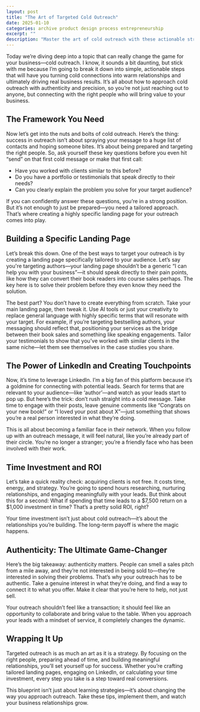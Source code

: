 ```yaml
---
layout: post
title: "The Art of Targeted Cold Outreach"
date: 2025-01-10
categories: archive product design process entrepreneurship 
excerpt: ""
description: "Master the art of cold outreach with these actionable strategies for creative entrepreneurs. Learn how to build meaningful relationships and drive real results."
---
```


Today we’re diving deep into a topic that can really change the game for your business—cold outreach. I know, it sounds a bit daunting, but stick with me because I’m going to break it down into simple, actionable steps that will have you turning cold connections into warm relationships and ultimately driving real business results. It’s all about how to approach cold outreach with authenticity and precision, so you’re not just reaching out to anyone, but connecting with the right people who will bring value to your business.


## The Framework You Need

Now let’s get into the nuts and bolts of cold outreach. Here’s the thing: success in outreach isn’t about spraying your message to a huge list of contacts and hoping someone bites. It’s about being prepared and targeting the right people. So, ask yourself these key questions before you even hit “send” on that first cold message or make that first call:



* Have you worked with clients similar to this before?
* Do you have a portfolio or testimonials that speak directly to their needs?
* Can you clearly explain the problem you solve for your target audience?

If you can confidently answer these questions, you’re in a strong position. But it’s not enough to just be prepared—you need a tailored approach. That’s where creating a highly specific landing page for your outreach comes into play.


## Building a Specific Landing Page

Let’s break this down. One of the best ways to target your outreach is by creating a landing page specifically tailored to your audience. Let’s say you're targeting authors—your landing page shouldn’t be a generic “I can help you with your business”—it should speak directly to their pain points, like how they can convert their book readers into course sales perhaps. The key here is to solve their problem before they even know they need the solution.

The best part? You don’t have to create everything from scratch. Take your main landing page, then tweak it. Use AI tools or just your creativity to replace general language with highly specific terms that will resonate with your target. For example, if you’re targeting bestselling authors, your messaging should reflect that, positioning your services as the bridge between their book sales and something like speaking engagements. Tailor your testimonials to show that you’ve worked with similar clients in the same niche—let them see themselves in the case studies you share.


## The Power of LinkedIn and Creating Touchpoints

Now, it’s time to leverage LinkedIn. I’m a big fan of this platform because it’s a goldmine for connecting with potential leads. Search for terms that are relevant to your audience—like ‘author’—and watch as your leads start to pop up. But here’s the trick: don’t rush straight into a cold message. Take time to engage with their posts, leave genuine comments like “Congrats on your new book!” or “I loved your post about X”—just something that shows you’re a real person interested in what they’re doing.

This is all about becoming a familiar face in their network. When you follow up with an outreach message, it will feel natural, like you’re already part of their circle. You’re no longer a stranger; you’re a friendly face who has been involved with their work.


## Time Investment and ROI

Let’s take a quick reality check: acquiring clients is not free. It costs time, energy, and strategy. You’re going to spend hours researching, nurturing relationships, and engaging meaningfully with your leads. But think about this for a second: What if spending that time leads to a $7,500 return on a $1,000 investment in time? That’s a pretty solid ROI, right?

Your time investment isn’t just about cold outreach—it’s about the relationships you’re building. The long-term payoff is where the magic happens.


## Authenticity: The Ultimate Game-Changer

Here’s the big takeaway: authenticity matters. People can smell a sales pitch from a mile away, and they’re not interested in being sold to—they’re interested in solving their problems. That’s why your outreach has to be authentic. Take a genuine interest in what they’re doing, and find a way to connect it to what you offer. Make it clear that you’re here to help, not just sell.

Your outreach shouldn’t feel like a transaction; it should feel like an opportunity to collaborate and bring value to the table. When you approach your leads with a mindset of service, it completely changes the dynamic.


## Wrapping It Up

Targeted outreach is as much an art as it is a strategy. By focusing on the right people, preparing ahead of time, and building meaningful relationships, you’ll set yourself up for success. Whether you’re crafting tailored landing pages, engaging on LinkedIn, or calculating your time investment, every step you take is a step toward real conversions.

This blueprint isn’t just about learning strategies—it’s about changing the way you approach outreach. Take these tips, implement them, and watch your business relationships grow. 